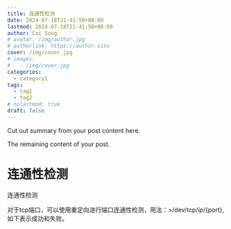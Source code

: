 ```yaml
---
title: 连通性检测
date: 2024-07-18T21:41:50+08:00
lastmod: 2024-07-18T21:41:50+08:00
author: Cai Song
# avatar: /img/author.jpg
# authorlink: https://author.site
cover: /img/cover.jpg
# images:
#   - /img/cover.jpg
categories:
  - category1
tags:
  - tag1
  - tag2
# nolastmod: true
draft: false
---
```


Cut out summary from your post content here.

<!--more-->

The remaining content of your post.
# 连通性检测
连通性检测

对于tcp端口，可以使用重定向进行端口连通性检测，用法：>/dev/tcp/${ip}/${port},如下表示成功和失败。